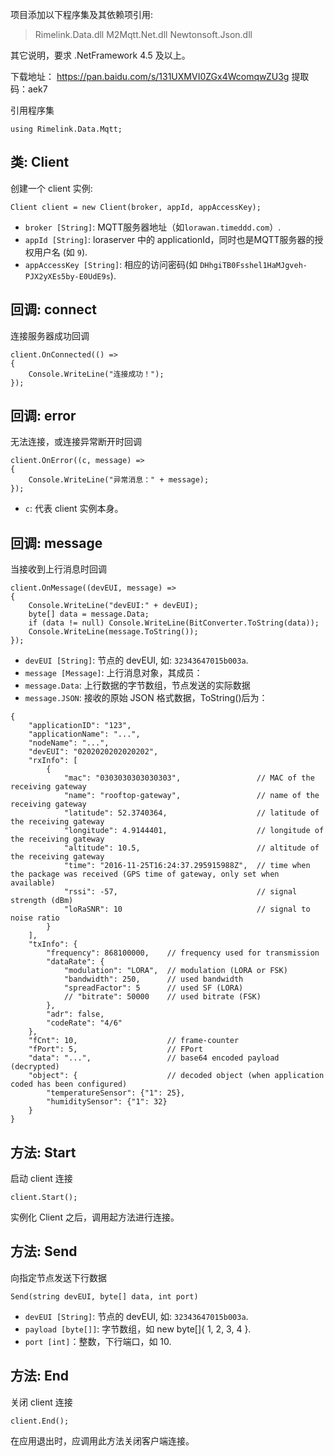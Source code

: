 项目添加以下程序集及其依赖项引用:
> Rimelink.Data.dll
M2Mqtt.Net.dll
Newtonsoft.Json.dll

其它说明，要求 .NetFramework 4.5 及以上。

下载地址：
https://pan.baidu.com/s/131UXMVI0ZGx4WcomqwZU3g 
提取码：aek7 


引用程序集
```
using Rimelink.Data.Mqtt;
```

## 类: Client
创建一个 client 实例:
```
Client client = new Client(broker, appId, appAccessKey);
```
*   `broker [String]`: MQTT服务器地址（如`lorawan.timeddd.com`）.
*   `appId [String]`: loraserver 中的 applicationId，同时也是MQTT服务器的授权用户名 (如 `9`).
*   `appAccessKey [String]`: 相应的访问密码(如 `DHhgiTB0Fsshel1HaMJgveh-PJX2yXEs5by-E0UdE9s`). 

## 回调: connect
连接服务器成功回调
```
client.OnConnected(() =>
{
    Console.WriteLine("连接成功！"); 
});
```

## 回调: error
无法连接，或连接异常断开时回调
```
client.OnError((c, message) =>
{
    Console.WriteLine("异常消息：" + message); 
});

```
*   `c`: 代表 client 实例本身。

## 回调: message
当接收到上行消息时回调
```
client.OnMessage((devEUI, message) =>
{
    Console.WriteLine("devEUI:" + devEUI);
    byte[] data = message.Data;
    if (data != null) Console.WriteLine(BitConverter.ToString(data));
    Console.WriteLine(message.ToString());
});
```
*   `devEUI [String]`: 节点的 devEUI, 如: `32343647015b003a`.
*   `message [Message]`: 上行消息对象，其成员：
*   `message.Data`:  上行数据的字节数组，节点发送的实际数据
*   `message.JSON`: 接收的原始 JSON 格式数据，ToString()后为：
```
{    
    "applicationID": "123",    
    "applicationName": "...",    
    "nodeName": "...",    
    "devEUI": "0202020202020202",    
    "rxInfo": [
        {            
            "mac": "0303030303030303",                 // MAC of the receiving gateway            
            "name": "rooftop-gateway",                 // name of the receiving gateway            
            "latitude": 52.3740364,                    // latitude of the receiving gateway            
            "longitude": 4.9144401,                    // longitude of the receiving gateway           
            "altitude": 10.5,                          // altitude of the receiving gateway            
            "time": "2016-11-25T16:24:37.295915988Z",  // time when the package was received (GPS time of gateway, only set when available)            
            "rssi": -57,                               // signal strength (dBm)            
            "loRaSNR": 10                              // signal to noise ratio
        }
    ],    
    "txInfo": {        
        "frequency": 868100000,    // frequency used for transmission        
        "dataRate": {            
            "modulation": "LORA",  // modulation (LORA or FSK)            
            "bandwidth": 250,      // used bandwidth            
            "spreadFactor": 5      // used SF (LORA)
            // "bitrate": 50000    // used bitrate (FSK)
        },        
        "adr": false,        
        "codeRate": "4/6"
    },    
    "fCnt": 10,                    // frame-counter    
    "fPort": 5,                    // FPort    
    "data": "...",                 // base64 encoded payload (decrypted)    
    "object": {                    // decoded object (when application coded has been configured)        
        "temperatureSensor": {"1": 25},        
        "humiditySensor": {"1": 32}
    }
}
```

## 方法: Start
启动 client 连接
```
client.Start();
```
实例化 Client 之后，调用起方法进行连接。

## 方法: Send
向指定节点发送下行数据
```
Send(string devEUI, byte[] data, int port)
```
*   `devEUI [String]`: 节点的 devEUI, 如: `32343647015b003a`.
*   `payload [byte[]]`: 字节数组，如 new byte[]{ 1, 2, 3, 4 }.
*   `port [int]`：整数，下行端口，如 10.

## 方法: End
关闭 client 连接
```
client.End();
```
在应用退出时，应调用此方法关闭客户端连接。
